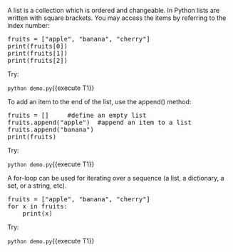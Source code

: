 

A list is a collection which is ordered and changeable. 
In Python lists are written with square brackets. You may access the items  by referring to the index number:

<pre class="file" data-filename="demo.py" data-target="replace">
fruits = ["apple", "banana", "cherry"]
print(fruits[0])
print(fruits[1])
print(fruits[2])
</pre>


Try:

`python demo.py`{{execute T1}}

To add an item to the end of the list, use the append() method:

<pre class="file" data-filename="demo.py" data-target="replace">
fruits = [] 	#define an empty list
fruits.append("apple")	#append an item to a list
fruits.append("banana")
print(fruits)
</pre>


Try:

`python demo.py`{{execute T1}}


A for-loop can be used for iterating over a sequence (a list, a dictionary, a set, or a string, etc).


<pre class="file" data-filename="demo.py" data-target="replace">
fruits = ["apple", "banana", "cherry"]
for x in fruits:
	print(x)
</pre>

Try:

`python demo.py`{{execute T1}}

